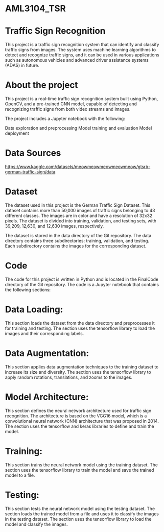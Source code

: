 # AML3104_TSR

# Traffic Sign Recognition
This project is a traffic sign recognition system that can identify and classify traffic signs from images. The system uses machine learning algorithms to detect and recognize traffic signs, and it can be used in various applications such as autonomous vehicles and advanced driver assistance systems (ADAS) in future.

# About the project
This project is a real-time traffic sign recognition system built using Python, OpenCV, and a pre-trained CNN model, capable of detecting and recognizing traffic signs from both video streams and images.

The project includes a Jupyter notebook with the following:

Data exploration and preprocessing
Model training and evaluation
Model deployment

# Data Sources
https://www.kaggle.com/datasets/meowmeowmeowmeowmeow/gtsrb-german-traffic-sign/data

# Dataset
The dataset used in this project is the German Traffic Sign Dataset. This dataset contains more than 50,000 images of traffic signs belonging to 43 different classes. The images are in color and have a resolution of 32x32 pixels. The dataset is divided into training, validation, and testing sets, with 39,209, 12,630, and 12,630 images, respectively.

The dataset is stored in the data directory of the Git repository. The data directory contains three subdirectories: training, validation, and testing. Each subdirectory contains the images for the corresponding dataset.

# Code
The code for this project is written in Python and is located in the FinalCode directory of the Git repository. The code is a Jupyter notebook that contains the following sections:

# Data Loading: 
This section loads the dataset from the data directory and preprocesses it for training and testing. The section uses the tensorflow library to load the images and their corresponding labels.

# Data Augmentation: 
This section applies data augmentation techniques to the training dataset to increase its size and diversity. The section uses the tensorflow library to apply random rotations, translations, and zooms to the images.

# Model Architecture: 
This section defines the neural network architecture used for traffic sign recognition. The architecture is based on the VGG16 model, which is a convolutional neural network (CNN) architecture that was proposed in 2014. The section uses the tensorflow and keras libraries to define and train the model.

# Training: 
This section trains the neural network model using the training dataset. The section uses the tensorflow library to train the model and save the trained model to a file.

# Testing: 
This section tests the neural network model using the testing dataset. The section loads the trained model from a file and uses it to classify the images in the testing dataset. The section uses the tensorflow library to load the model and classify the images.
